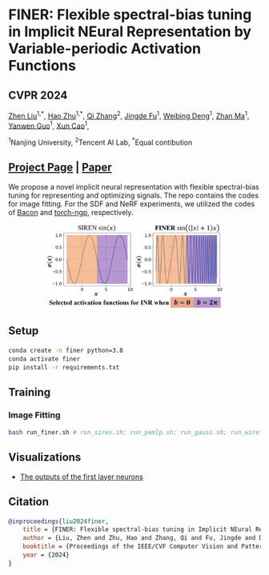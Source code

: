 # FINER: Flexible spectral-bias tuning in Implicit NEural Representation by Variable-periodic Activation Functions

## CVPR 2024

[Zhen Liu](https://liuzhen0212.github.io/)<sup>1,\*</sup>,
[Hao Zhu](https://pakfa.github.io/zhuhao_photo.github.io/)<sup>1,\*</sup>,
[Qi Zhang](https://qzhang-cv.github.io/)<sup>2</sup>,
[Jingde Fu](https://fiddiemath.github.io/)<sup>1</sup>,
[Weibing Deng](https://math.nju.edu.cn/szdw/apypl1/20190916/i22123.html)<sup>1</sup>,
[Zhan Ma](https://vision.nju.edu.cn/main.htm)<sup>1</sup>,
[Yanwen Guo](https://cs.nju.edu.cn/ywguo/index.htm)<sup>1</sup>,
[Xun Cao](https://cite.nju.edu.cn/People/Faculty/20190621/i5054.html)<sup>1</sup>,

<sup>1</sup>Nanjing University, <sup>2</sup>Tencent AI Lab, <sup>\*</sup>Equal contibution

## [Project Page](https://liuzhen0212.github.io/finer/) | [Paper](https://arxiv.org/abs/2312.02434)

We propose a novel implicit neural representation with flexible spectral-bias tuning for representing and optimizing signals. The repo contains the codes for image fitting. For the SDF and NeRF experiments, we utilized the codes of [Bacon](https://github.com/computational-imaging/bacon) and [torch-ngp](https://github.com/ashawkey/torch-ngp), respectively.

<div align=center>
<img src="img/activations.png" alt="Activations" width="70%">
</div>

## Setup
```bash
conda create -n finer python=3.8
conda activate finer
pip install -r requirements.txt
```

## Training

### Image Fitting
```bash
bash run_finer.sh # run_siren.sh; run_pemlp.sh; run_gauss.sh; run_wire.sh
```

## Visualizations
- [The outputs of the first layer neurons](https://github.com/liuzhen0212/FINER/blob/main/figure_6/firstlayer_neurons.ipynb)


## Citation
```BibTeX
@inproceedings{liu2024finer,
    title = {FINER: Flexible spectral-bias tuning in Implicit NEural Representation by Variable-periodic Activation Functions},
    author = {Liu, Zhen and Zhu, Hao and Zhang, Qi and Fu, Jingde and Deng, Weibing and Ma, Zhan and Guo, Yanwen and Cao, Xun},
    booktitle = {Proceedings of the IEEE/CVF Computer Vision and Pattern Recognition Conference (CVPR)},
    year = {2024}
}
```
